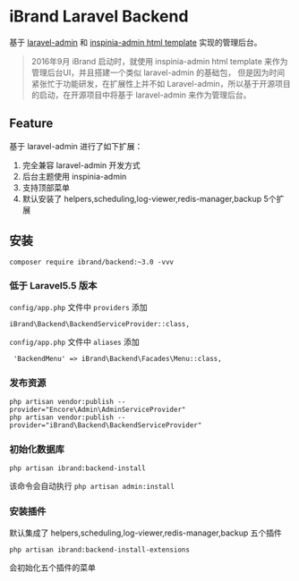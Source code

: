 # iBrand Laravel Backend

基于 [laravel-admin][1]  和 [inspinia-admin html template][2] 实现的管理后台。

> 2016年9月 iBrand 启动时，就使用 inspinia-admin html template 来作为管理后台UI，并且搭建一个类似 laravel-admin 的基础包，
但是因为时间紧张忙于功能研发，在扩展性上并不如 Laravel-admin，所以基于开源项目的启动，在开源项目中将基于 laravel-admin 来作为管理后台。

## Feature
基于 laravel-admin 进行了如下扩展：
1. 完全兼容 laravel-admin 开发方式
2. 后台主题使用 inspinia-admin
3. 支持顶部菜单
4. 默认安装了 helpers,scheduling,log-viewer,redis-manager,backup 5个扩展

## 安装

```
composer require ibrand/backend:~3.0 -vvv
```


### 低于 Laravel5.5 版本

`config/app.php` 文件中 `providers` 添加

```
iBrand\Backend\BackendServiceProvider::class,
```
`config/app.php` 文件中 `aliases` 添加

```
 'BackendMenu' => iBrand\Backend\Facades\Menu::class,
```

### 发布资源

```
php artisan vendor:publish --provider="Encore\Admin\AdminServiceProvider"
php artisan vendor:publish --provider="iBrand\Backend\BackendServiceProvider"
```

### 初始化数据库

```
php artisan ibrand:backend-install
```
该命令会自动执行 `php artisan admin:install`

### 安装插件

默认集成了 helpers,scheduling,log-viewer,redis-manager,backup 五个插件
```
php artisan ibrand:backend-install-extensions
```
会初始化五个插件的菜单



  [1]: https://github.com/z-song/laravel-admin
  [2]: http://webapplayers.com/inspinia_admin-v2.7.1/
